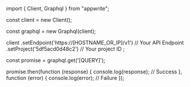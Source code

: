 import { Client, Graphql } from "appwrite";

const client = new Client();

const graphql = new Graphql(client);

client
    .setEndpoint('https://[HOSTNAME_OR_IP]/v1') // Your API Endpoint
    .setProject('5df5acd0d48c2') // Your project ID
;

const promise = graphql.get('[QUERY]');

promise.then(function (response) {
    console.log(response); // Success
}, function (error) {
    console.log(error); // Failure
});